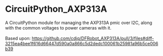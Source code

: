# CircuitPython_AXP313A
A CircuitPython module for managing the AXP313A pmic over I2C, along with the common voltages to power cameras with it.
<br /><br />
Based upon: https://github.com/cdjq/DFRobot_AXP313A/pull/3/files#diff-3215ea4bee1f616d66447d590a0a866c5d2dedc100061b25981a96b5ce006b39
